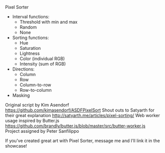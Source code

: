 Pixel Sorter

-   Interval functions:
    -   Threshold with min and max
    -   Random
    -   None
-   Sorting functions:
    -   Hue 
    -   Saturation
    -   Lightness
    -   Color (individual RGB)
    -   Intensity (sum of RGB)
-   Directions:
    -   Column
    -   Row
	-   Column-to-row
    -   Row-to-column
-   Masking

Original script by Kim Asendorf https://github.com/kimasendorf/ASDFPixelSort
Shout outs to Satyarth for their great explanation http://satyarth.me/articles/pixel-sorting/
Web worker usage inspired by Butter.js https://github.com/brandly/butter.js/blob/master/src/butter-worker.js
Project assigned by Peter Sanfilippo

If you've created great art with Pixel Sorter, message me and I'll link it in the showcase!
